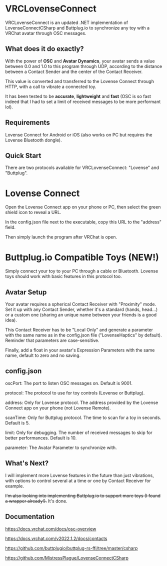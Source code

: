 # VRCLovenseConnect
VRCLovenseConnect is an updated .NET implementation of LovenseConnectCSharp and Buttplug.io to synchronize any toy with a VRChat avatar through OSC messages.

## What does it do exactly?
With the power of **OSC** and **Avatar Dynamics**, your avatar sends a value between 0.0 and 1.0 to this program through UDP, according to the distance between a Contact Sender and the center of the Contact Receiver.

This value is converted and transferred to the Lovense Connect through HTTP, with a call to vibrate a connected toy.

It has been tested to be **accurate**, **lightweight** and **fast** (OSC is so fast indeed that I had to set a limit of received messages to be more performant lol).

## Requirements
Lovense Connect for Android or iOS (also works on PC but requires the Lovense Bluetooth dongle).

## Quick Start
There are two protocols available for VRCLovenseConnect: "Lovense" and "Buttplug".

# Lovense Connect
Open the Lovense Connect app on your phone or PC, then select the green shield icon to reveal a URL.

In the config.json file next to the executable, copy this URL to the "address" field.

Then simply launch the program after VRChat is open.

# Buttplug.io Compatible Toys (NEW!)
Simply connect your toy to your PC through a cable or Bluetooth. Lovense toys should work with basic features in this protocol too.

## Avatar Setup
Your avatar requires a spherical Contact Receiver with "Proximity" mode. Set it up with any Contact Sender, whether it's a standard (hands, head...) or a custom one (sharing an unique name between your friends is a good idea).

This Contact Receiver has to be "Local Only" and generate a parameter with the same name as in the config.json file ("LovenseHaptics" by default). Reminder that parameters are case-sensitive.

Finally, add a float in your avatar's Expression Parameters with the same name, default to zero and no saving.

## config.json
oscPort: The port to listen OSC messages on. Default is 9001.

protocol: The protocol to use for toy controls (Lovense or Buttplug).

address: Only for Lovense protocol. The address provided by the Lovense Connect app on your phone (not Lovense Remote).

scanTime: Only for Buttplug protocol. The time to scan for a toy in seconds. Default is 5.

limit: Only for debugging. The number of received messages to skip for better performances. Default is 10.

parameter: The Avatar Parameter to synchronize with.

## What's Next?
I will implement more Lovense features in the future than just vibrations, with options to control several at a time or one by Contact Receiver for example.

~~I'm also looking into implementing Buttplug.io to support more toys (I found a wrapper already!).~~ It's done.

## Documentation
https://docs.vrchat.com/docs/osc-overview

https://docs.vrchat.com/v2022.1.2/docs/contacts

https://github.com/buttplugio/buttplug-rs-ffi/tree/master/csharp

https://github.com/MistressPlague/LovenseConnectCSharp
